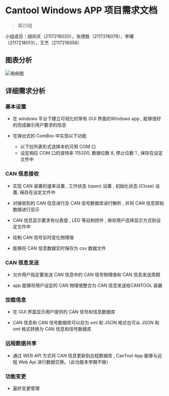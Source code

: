 # Cantool Windows APP 项目需求文档

> 第23组

小组成员：胡庆庆（2117216020），张德胜（2117216078），李耀（2117218013），王杰（2117216056）

## 图表分析

![用例图](http://om0ttwn6c.bkt.clouddn.com/%E4%BE%8B%E5%9B%BEcantool.png)

## 详细需求分析

### 基本设置

- 在 windows 平台下建立可视化的带有 GUI 界面的Windows app , 能够很好的完成展示用户要求的信息

- 在弹出式的 ComBox 中实现以下功能
  - 以下拉列表形式选择本机可用 COM 口
  - 设定相应 COM 口的波特率 115200, 数据位数 8, 停止位数 1 , 保存在设定文件中

### CAN 信息接收

- 实现 CAN 装置的速率设置 , 工作状态 (open) 设置 , 初始化状态 (Close) 设置, 保存在设定文件中

- 对接收到的 CAN 信息进行及 CAN 信号数据库进行解析 ,  并将 CAN 信息原始数据进行显示

- CAN 信息显示要求有仪表盘 , LED 等自制控件 , 保存用户选择显示方式到设定文件中

- 绘制 CAN 信号实时变化物理值

- 能够将 CAN 信息数据实时保存为 csv 数据文件

### CAN 信息发送

- 允许用户指定要发送 CAN 信息中的 CAN 信号物理值和 CAN 信息发送周期

- app 能够将用户设定的 CAN 物理值整合为 CAN 信息发送给CANTOOL 装置

### 加载信息

- 在 GUI 界面显示用户提供的 CAN 信号和信息数据库

- CAN 信息和 CAN 信号数据库可以存为 xml 和 JSON 格式也可从 JSON 和 xml 格式转换为 CAN 信息和信号数据库

### 远程数据共享

- 通过 WEB API 方式将 CAN 信息更新到远程数据库 , CanTool App 能够与远程 Web Api 进行数据交换。（此功能本学期不做）

### 功能变更

- 最好变更管理